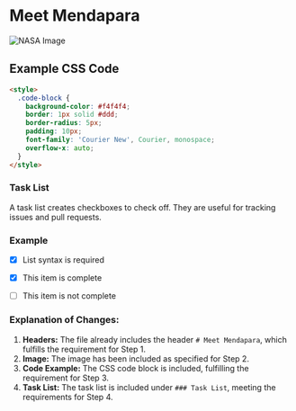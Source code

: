 # Meet Mendapara

![NASA Image](https://www.hindustantimes.com/ht-img/img/2024/03/06/900x1600/nasa_1709710708362_1709710708681.jpg)

## Example CSS Code

```html
<style>
  .code-block {
    background-color: #f4f4f4;
    border: 1px solid #ddd;
    border-radius: 5px;
    padding: 10px;
    font-family: 'Courier New', Courier, monospace;
    overflow-x: auto;
  }
</style>
```

### Task List

A task list creates checkboxes to check off. They are useful for tracking issues and pull requests.

### Example

- [x] List syntax is required
- [x] This item is complete
- [ ] This item is not complete


### Explanation of Changes:

1. **Headers:** The file already includes the header `# Meet Mendapara`, which fulfills the requirement for Step 1.
2. **Image:** The image has been included as specified for Step 2.
3. **Code Example:** The CSS code block is included, fulfilling the requirement for Step 3.
4. **Task List:** The task list is included under `### Task List`, meeting the requirements for Step 4.